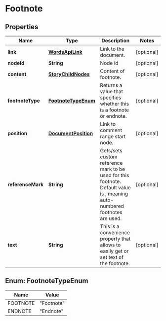 
# Footnote

## Properties
Name | Type | Description | Notes
------------ | ------------- | ------------- | -------------
**link** | [**WordsApiLink**](WordsApiLink.md) | Link to the document. |  [optional]
**nodeId** | **String** | Node id |  [optional]
**content** | [**StoryChildNodes**](StoryChildNodes.md) | Content of footnote. |  [optional]
**footnoteType** | [**FootnoteTypeEnum**](#FootnoteTypeEnum) | Returns a value that specifies whether this is a footnote or endnote. |  [optional]
**position** | [**DocumentPosition**](DocumentPosition.md) | Link to comment range start node. |  [optional]
**referenceMark** | **String** | Gets/sets custom reference mark to be used for this footnote. Default value is , meaning auto-numbered footnotes are used. |  [optional]
**text** | **String** | This is a convenience property that allows to easily get or set text of the footnote. |  [optional]


<a name="FootnoteTypeEnum"></a>
## Enum: FootnoteTypeEnum
Name | Value
---- | -----
FOOTNOTE | &quot;Footnote&quot;
ENDNOTE | &quot;Endnote&quot;



